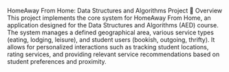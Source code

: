 HomeAway From Home: Data Structures and Algorithms Project
🚀 Overview
This project implements the core system for HomeAway From Home, an application designed for the Data Structures and Algorithms (AED) course. The system manages a defined geographical area, various service types (eating, lodging, leisure), and student users (bookish, outgoing, thrifty). It allows for personalized interactions such as tracking student locations, rating services, and providing relevant service recommendations based on student preferences and proximity.

